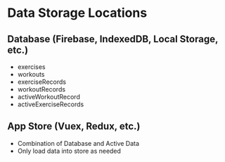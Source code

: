 # Data Storage Locations

## Database (Firebase, IndexedDB, Local Storage, etc.)

- exercises
- workouts
- exerciseRecords
- workoutRecords
- activeWorkoutRecord
- activeExerciseRecords

## App Store (Vuex, Redux, etc.)

- Combination of Database and Active Data
- Only load data into store as needed
